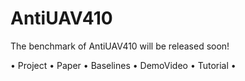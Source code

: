 # AntiUAV410
The benchmark of AntiUAV410 will be released soon!

• Project • Paper • Baselines • DemoVideo • Tutorial •
